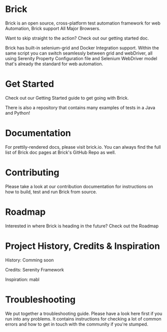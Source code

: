 # Brick

Brick is an open source, cross-platform test automation framework for web Automation, Brick support All Major Browsers.

Want to skip straight to the action? Check out our getting started doc.

Brick has built-in selenium-grid and Docker Integration support. Within the same script you can switch seamlessly between grid and webDriver, all using Serenity Property Configuration file and Selenium WebDriver model that's already the standard for web automation.


# Get Started
Check out our Getting Started guide to get going with Brick.

There is also a repository that contains many examples of tests in a Java and Python!

# Documentation
For prettily-rendered docs, please visit brick.io. You can always find the full list of Brick doc pages at Brick's GitHub Repo as well.

# Contributing
Please take a look at our contribution documentation for instructions on how to build, test and run Brick from source.

# Roadmap
Interested in where Brick is heading in the future? Check out the Roadmap

# Project History, Credits & Inspiration
History: Comming soon

Credits: Serenity Framework

Inspiration: mabl

# Troubleshooting
We put together a troubleshooting guide. Please have a look here first if you run into any problems. It contains instructions for checking a lot of common errors and how to get in touch with the community if you're stumped.


